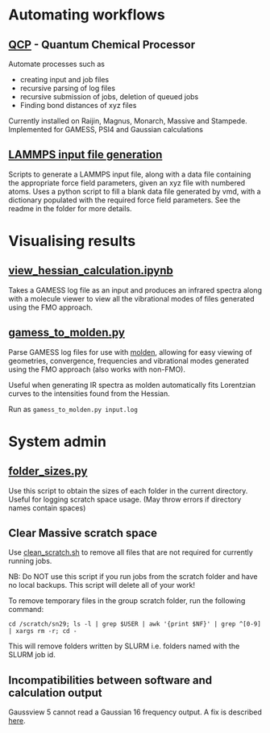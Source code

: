 # Automating workflows

## [QCP](https://github.com/tommason14/qcp) - Quantum Chemical Processor
Automate processes such as 
- creating input and job files
- recursive parsing of log files
- recursive submission of jobs, deletion of queued jobs
- Finding bond distances of xyz files

Currently installed on Raijin, Magnus, Monarch, Massive and Stampede. Implemented for GAMESS, PSI4 and Gaussian calculations

## [LAMMPS input file generation](PHMD)

Scripts to generate a LAMMPS input file, along with a data file containing the
appropriate force field parameters, given an xyz file with numbered atoms. Uses
a python script to fill a blank data file generated by vmd, with a dictionary
populated with the required force field parameters. See the readme in the
folder for more details.

# Visualising results

## [view_hessian_calculation.ipynb](view_hessian_calculation.ipynb) 

Takes a GAMESS log file as an input and produces an infrared spectra along with
a molecule viewer to view all the vibrational modes of files generated using
the FMO approach.

## [gamess_to_molden.py](gamess_to_molden.py)

Parse GAMESS log files for use with
[molden](http://cheminf.cmbi.ru.nl/molden/), allowing for easy viewing of
geometries, convergence, frequencies and vibrational modes generated using the
FMO approach (also works with non-FMO).

Useful when generating IR spectra as molden automatically fits Lorentzian
curves to the intensities found from the Hessian.

Run as `gamess_to_molden.py input.log`

# System admin

## [folder_sizes.py](folder_sizes.py)

Use this script to obtain the sizes of each folder in
the current directory.  Useful for logging scratch space usage. (May throw
errors if directory names contain spaces)

## Clear Massive scratch space
 
Use [clean_scratch.sh](clean_scratch.sh) to remove all files that are not
required for currently running jobs. 

NB: Do NOT use this script if you run jobs from the scratch folder and have no
local backups. This script will delete all of your work! 

To remove temporary files in the group scratch folder, run the following command:

`cd /scratch/sn29; ls -l | grep $USER | awk '{print $NF}' | grep ^[0-9] | xargs rm -r; cd -`

This will remove folders written by SLURM i.e. folders named with the SLURM job
id. 

## Incompatibilities between software and calculation output

Gaussview 5 cannot read a Gaussian 16 frequency output. A fix is described
[here](GV5_frequency_fix.md).
